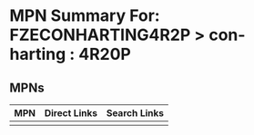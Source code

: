 



# MPN Summary For: FZECONHARTING4R2P > con-harting : 4R20P

## MPNs
  

|MPN|Direct Links|Search Links|
| :--- | :--- | :--- |
||||
